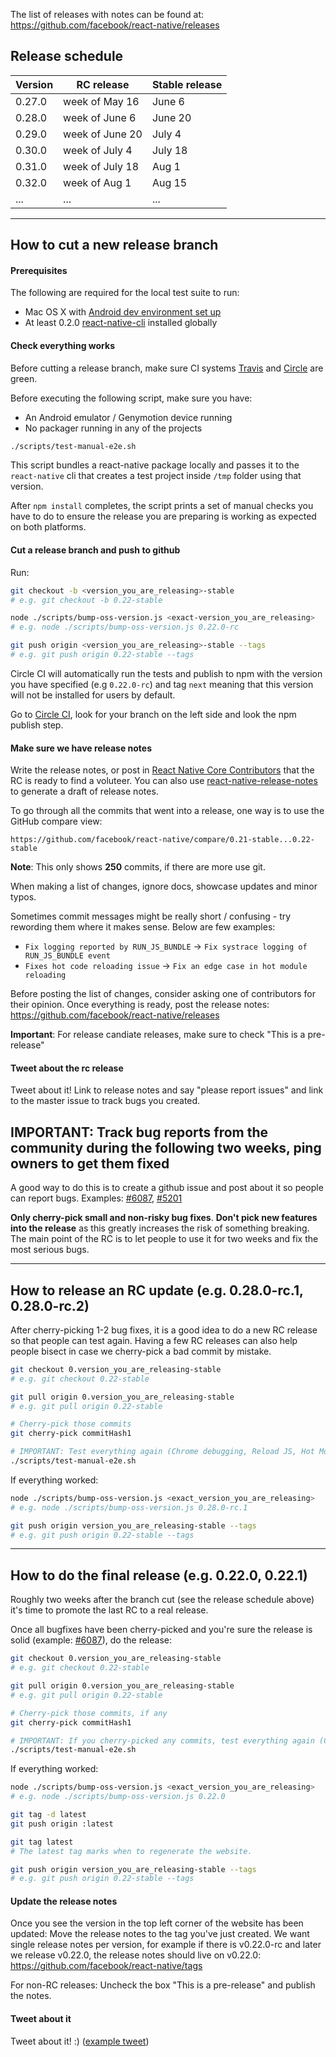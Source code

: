 The list of releases with notes can be found at:
https://github.com/facebook/react-native/releases

## Release schedule

| Version | RC release       | Stable release |
| ------- | ---------------- | -------------- |
| 0.27.0  | week of May 16   | June 6         |
| 0.28.0  | week of June 6   | June 20        |
| 0.29.0  | week of June 20  | July 4         |
| 0.30.0  | week of July 4   | July 18        |
| 0.31.0  | week of July 18  | Aug 1          |
| 0.32.0  | week of Aug 1    | Aug 15         |
| ...     | ...              | ...            |

-------------------
## How to cut a new release branch

#### Prerequisites

The following are required for the local test suite to run:
- Mac OS X with [Android dev environment set up](https://github.com/facebook/react-native/blob/master/ReactAndroid/README.md)
- At least 0.2.0 [react-native-cli](https://www.npmjs.com/package/react-native-cli) installed globally

#### Check everything works

Before cutting a release branch, make sure CI systems [Travis](https://travis-ci.org/facebook/react-native) and [Circle](https://circleci.com/gh/facebook/react-native) are green.

Before executing the following script, make sure you have:
- An Android emulator / Genymotion device running
- No packager running in any of the projects

```bash
./scripts/test-manual-e2e.sh
```

This script bundles a react-native package locally and passes it to the `react-native` cli that creates a test project inside `/tmp` folder using that version.

After `npm install` completes, the script prints a set of manual checks you have to do to ensure the release you are preparing is working as expected on both platforms.

#### Cut a release branch and push to github

Run:

```bash
git checkout -b <version_you_are_releasing>-stable
# e.g. git checkout -b 0.22-stable

node ./scripts/bump-oss-version.js <exact-version_you_are_releasing>
# e.g. node ./scripts/bump-oss-version.js 0.22.0-rc

git push origin <version_you_are_releasing>-stable --tags
# e.g. git push origin 0.22-stable --tags
```

Circle CI will automatically run the tests and publish to npm with the version you have specified (e.g `0.22.0-rc`) and tag `next` meaning that this version will not be installed for users by default.

Go to [Circle CI](https://circleci.com/gh/facebook/react-native), look for your branch on the left side and look the npm publish step.

#### Make sure we have release notes

Write the release notes, or post in [React Native Core Contributors](https://www.facebook.com/groups/reactnativeoss/) that the RC is ready to find a voluteer. You can also use [react-native-release-notes](https://github.com/knowbody/react-native-release-notes) to generate a draft of release notes.

To go through all the commits that went into a release, one way is to use the GitHub compare view:
```
https://github.com/facebook/react-native/compare/0.21-stable...0.22-stable
```

**Note**: This only shows **250** commits, if there are more use git.

When making a list of changes, ignore docs, showcase updates and minor typos.

Sometimes commit messages might be really short / confusing - try rewording them where it makes sense. Below are few examples:
- `Fix logging reported by RUN_JS_BUNDLE` -> `Fix systrace logging of RUN_JS_BUNDLE event`
- `Fixes hot code reloading issue` -> `Fix an edge case in hot module reloading`

Before posting the list of changes, consider asking one of contributors for their opinion. Once everything is ready, post the release notes: https://github.com/facebook/react-native/releases

**Important**: For release candiate releases, make sure to check "This is a pre-release"

#### Tweet about the rc release

Tweet about it! Link to release notes and say "please report issues" and link to the master issue to track bugs you created.

## IMPORTANT: Track bug reports from the community during the following two weeks, ping owners to get them fixed

A good way to do this is to create a github issue and post about it so people can report bugs. Examples: [#6087](https://github.com/facebook/react-native/issues/6087), [#5201](https://github.com/facebook/react-native/issues/5201)

**Only cherry-pick small and non-risky bug fixes**. **Don't pick new features into the release** as this greatly increases the risk of something breaking. The main point of the RC is to let people to use it for two weeks and fix the most serious bugs.

-------------------

## How to release an RC update (e.g. 0.28.0-rc.1, 0.28.0-rc.2)

After cherry-picking 1-2 bug fixes, it is a good idea to do a new RC release so that people can test again. Having a few RC releases can also help people bisect in case we cherry-pick a bad commit by mistake.

```bash
git checkout 0.version_you_are_releasing-stable
# e.g. git checkout 0.22-stable

git pull origin 0.version_you_are_releasing-stable
# e.g. git pull origin 0.22-stable

# Cherry-pick those commits
git cherry-pick commitHash1

# IMPORTANT: Test everything again (Chrome debugging, Reload JS, Hot Module Reloading)
./scripts/test-manual-e2e.sh
```

If everything worked:

```bash
node ./scripts/bump-oss-version.js <exact_version_you_are_releasing>
# e.g. node ./scripts/bump-oss-version.js 0.28.0-rc.1

git push origin version_you_are_releasing-stable --tags
# e.g. git push origin 0.22-stable --tags
````

-------------------

## How to do the final release (e.g. 0.22.0, 0.22.1)

Roughly two weeks after the branch cut (see the release schedule above) it's time to promote the last RC to a real release.

Once all bugfixes have been cherry-picked and you're sure the release is solid (example: [#6087](https://github.com/facebook/react-native/issues/6087)), do the release:

```bash
git checkout 0.version_you_are_releasing-stable
# e.g. git checkout 0.22-stable

git pull origin 0.version_you_are_releasing-stable
# e.g. git pull origin 0.22-stable

# Cherry-pick those commits, if any
git cherry-pick commitHash1

# IMPORTANT: If you cherry-picked any commits, test everything again (Chrome debugging, Reload JS, Hot Module Reloading)
./scripts/test-manual-e2e.sh
```

If everything worked:

```bash
node ./scripts/bump-oss-version.js <exact_version_you_are_releasing>
# e.g. node ./scripts/bump-oss-version.js 0.22.0

git tag -d latest
git push origin :latest

git tag latest
# The latest tag marks when to regenerate the website.

git push origin version_you_are_releasing-stable --tags  
# e.g. git push origin 0.22-stable --tags
```

#### Update the release notes

Once you see the version in the top left corner of the website has been updated:
Move the release notes to the tag you've just created. We want single release notes per version,
for example if there is v0.22.0-rc and later we release v0.22.0, the release notes should live on v0.22.0:
https://github.com/facebook/react-native/tags

For non-RC releases: Uncheck the box "This is a pre-release" and publish the notes.

#### Tweet about it

Tweet about it! :) ([example tweet](https://twitter.com/grabbou/status/701510554758856704))
